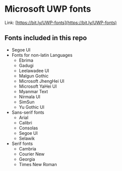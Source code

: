 # Microsoft UWP fontsLink: [https://bit.ly/UWP-fonts](https://bit.ly/UWP-fonts)## Fonts included in this repo* Segoe UI* Fonts for non-latin Languages	* Ebrima	* Gadugi	* Leelawadee UI	* Malgun Gothic	* Microsoft JhengHei UI	* Microsoft YaHei UI	* Myanmar Text	* Nirmala UI	* SimSun	* Yu Gothic UI* Sans-serif fonts	* Arial	* Calibri	* Consolas	* Segoe UI	* Selawik* Serif fonts	* Cambria	* Courier New	* Georgia	* Times New Roman